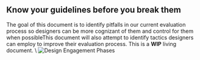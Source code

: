 ## Know your guidelines before you break them

The goal of this document is to identify pitfalls in our current evaluation process so designers can be more cognizant of them and control for them when possibleThis document will also attempt to identify tactics designers can employ to improve their evaluation process. This is a **WIP** living document.
\ ![Design Engagement Phases](/images/phases.png?raw=true "Design Engagement Phases")
